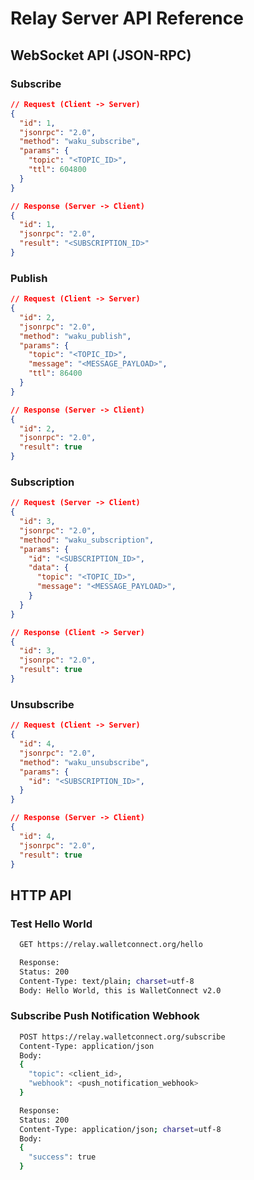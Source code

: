 # Relay Server API Reference

## WebSocket API (JSON-RPC)

### Subscribe

```json
// Request (Client -> Server)
{
  "id": 1,
  "jsonrpc": "2.0",
  "method": "waku_subscribe",
  "params": {
    "topic": "<TOPIC_ID>",
    "ttl": 604800
  }
}

// Response (Server -> Client)
{
  "id": 1,
  "jsonrpc": "2.0",
  "result": "<SUBSCRIPTION_ID>"
}
```

### Publish

```json
// Request (Client -> Server)
{
  "id": 2,
  "jsonrpc": "2.0",
  "method": "waku_publish",
  "params": {
    "topic": "<TOPIC_ID>",
    "message": "<MESSAGE_PAYLOAD>",
    "ttl": 86400
  }
}

// Response (Server -> Client)
{
  "id": 2,
  "jsonrpc": "2.0",
  "result": true
}
```

### Subscription

```json
// Request (Server -> Client)
{
  "id": 3,
  "jsonrpc": "2.0",
  "method": "waku_subscription",
  "params": {
    "id": "<SUBSCRIPTION_ID>",
    "data": {
      "topic": "<TOPIC_ID>",
      "message": "<MESSAGE_PAYLOAD>",
    }
  }
}

// Response (Client -> Server)
{
  "id": 3,
  "jsonrpc": "2.0",
  "result": true
}
```

### Unsubscribe

```json
// Request (Client -> Server)
{
  "id": 4,
  "jsonrpc": "2.0",
  "method": "waku_unsubscribe",
  "params": {
    "id": "<SUBSCRIPTION_ID>",
  }
}

// Response (Server -> Client)
{
  "id": 4,
  "jsonrpc": "2.0",
  "result": true
}
```

## HTTP API

### Test Hello World

```bash
  GET https://relay.walletconnect.org/hello

  Response:
  Status: 200
  Content-Type: text/plain; charset=utf-8
  Body: Hello World, this is WalletConnect v2.0
```

### Subscribe Push Notification Webhook

```bash
  POST https://relay.walletconnect.org/subscribe
  Content-Type: application/json
  Body:
  {
    "topic": <client_id>,
    "webhook": <push_notification_webhook>
  }

  Response:
  Status: 200
  Content-Type: application/json; charset=utf-8
  Body:
  {
    "success": true
  }
```
